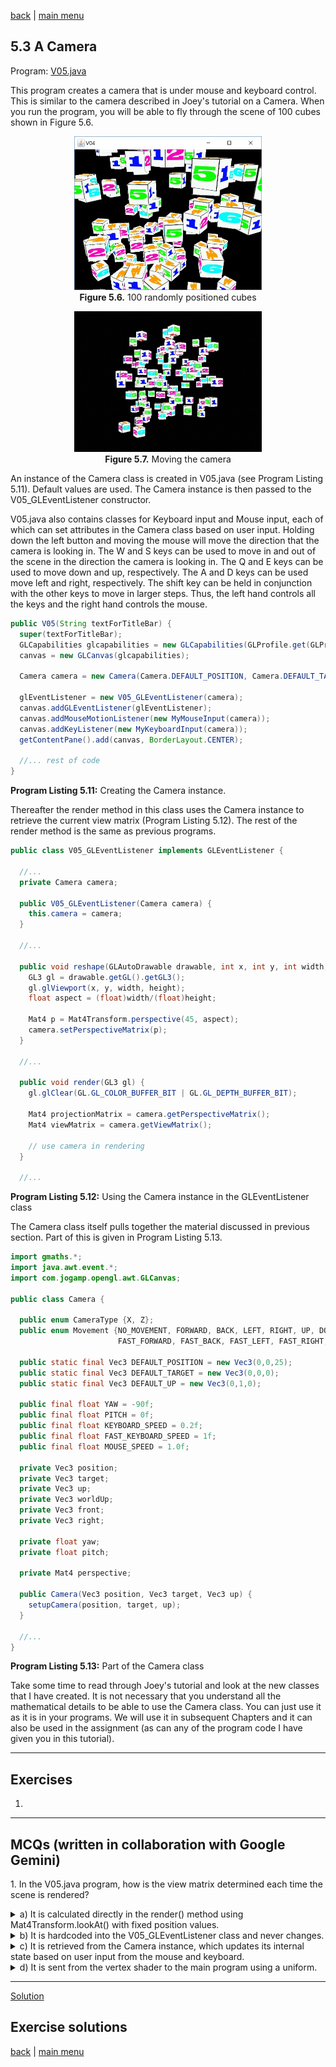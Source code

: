 [back](ch5.md) | [main menu](../README.md)
 
## 5.3 A Camera

Program: [V05.java](/ch5_t_cs_c/ch5_camera)

This program creates a camera that is under mouse and keyboard control. This is similar to the camera described in Joey's tutorial on a Camera. When you run the program, you will be able to fly through the scene of 100 cubes shown in Figure 5.6.

<p align="center">
  <img src="ch5_img/ch5_2_100_random_cubes.jpg" alt="A  triangle" width="300"><br>
  <strong>Figure 5.6.</strong> 100 randomly positioned cubes
</p>

<p align="center">
  <img src="ch5_img/ch5_3_camera.gif" alt="A  triangle" width="300"><br>
  <strong>Figure 5.7.</strong> Moving the camera
</p>

An instance of the Camera class is created in V05.java (see Program Listing 5.11). Default values are used. The Camera instance is then passed to the V05_GLEventListener constructor. 

V05.java also contains classes for Keyboard input and Mouse input, each of which can set attributes in the Camera class based on user input. Holding down the left button and moving the mouse will move the direction that the camera is looking in. The W and S keys can be used to move in and out of the scene in the direction the camera is looking in. The Q and E keys can be used to move down and up, respectively. The A and D keys can be used move left and right, respectively. The shift key can be held in conjunction with the other keys to move in larger steps. Thus, the left hand controls all the keys and the right hand controls the mouse.

```java
public V05(String textForTitleBar) {
  super(textForTitleBar);
  GLCapabilities glcapabilities = new GLCapabilities(GLProfile.get(GLProfile.GL3));
  canvas = new GLCanvas(glcapabilities);
  
  Camera camera = new Camera(Camera.DEFAULT_POSITION, Camera.DEFAULT_TARGET, Camera.DEFAULT_UP);
  
  glEventListener = new V05_GLEventListener(camera);
  canvas.addGLEventListener(glEventListener);
  canvas.addMouseMotionListener(new MyMouseInput(camera));
  canvas.addKeyListener(new MyKeyboardInput(camera));
  getContentPane().add(canvas, BorderLayout.CENTER);

  //... rest of code
}
```

**Program Listing 5.11:** Creating the Camera instance.

Thereafter the render method in this class uses the Camera instance to retrieve the current view matrix (Program Listing 5.12). The rest of the render method is the same as previous programs.

```java
public class V05_GLEventListener implements GLEventListener {
  
  //...
  private Camera camera;
    
  public V05_GLEventListener(Camera camera) {
    this.camera = camera;
  }

  //...

  public void reshape(GLAutoDrawable drawable, int x, int y, int width, int height) {
    GL3 gl = drawable.getGL().getGL3();
    gl.glViewport(x, y, width, height);
    float aspect = (float)width/(float)height;

    Mat4 p = Mat4Transform.perspective(45, aspect);
    camera.setPerspectiveMatrix(p);
  }

  //...

  public void render(GL3 gl) {
    gl.glClear(GL.GL_COLOR_BUFFER_BIT | GL.GL_DEPTH_BUFFER_BIT);

    Mat4 projectionMatrix = camera.getPerspectiveMatrix();
    Mat4 viewMatrix = camera.getViewMatrix();  

    // use camera in rendering
  }

  //...
```

**Program Listing 5.12:** Using the Camera instance in the GLEventListener class

The Camera class itself pulls together the material discussed in previous section. Part of this is given in Program Listing 5.13.

```java
import gmaths.*;
import java.awt.event.*;
import com.jogamp.opengl.awt.GLCanvas;

public class Camera {
  
  public enum CameraType {X, Z};
  public enum Movement {NO_MOVEMENT, FORWARD, BACK, LEFT, RIGHT, UP, DOWN,  
                        FAST_FORWARD, FAST_BACK, FAST_LEFT, FAST_RIGHT, FAST_UP, FAST_DOWN};
  
  public static final Vec3 DEFAULT_POSITION = new Vec3(0,0,25);
  public static final Vec3 DEFAULT_TARGET = new Vec3(0,0,0);
  public static final Vec3 DEFAULT_UP = new Vec3(0,1,0);

  public final float YAW = -90f;
  public final float PITCH = 0f;
  public final float KEYBOARD_SPEED = 0.2f;
  public final float FAST_KEYBOARD_SPEED = 1f;
  public final float MOUSE_SPEED = 1.0f;
  
  private Vec3 position;
  private Vec3 target;
  private Vec3 up;
  private Vec3 worldUp;
  private Vec3 front;
  private Vec3 right;
  
  private float yaw;
  private float pitch;
  
  private Mat4 perspective;

  public Camera(Vec3 position, Vec3 target, Vec3 up) {
    setupCamera(position, target, up);
  }

  //...
}
```

**Program Listing 5.13:** Part of the Camera class

Take some time to read through Joey's tutorial and look at the new classes that I have created. It is not necessary that you understand all the mathematical details to be able to use the Camera class. You can just use it as it is in your programs. We will use it in subsequent Chapters and it can also be used in the assignment (as can any of the program code I have given you in this tutorial).

---

## Exercises

1. 

---

## MCQs (written in collaboration with Google Gemini)

<p>1. In the V05.java program, how is the view matrix determined each time the scene is rendered?</p>

<details>
<summary>a) It is calculated directly in the render() method using Mat4Transform.lookAt() with fixed position values.</summary>
<p><b>Incorrect.</b> While Mat4Transform.lookAt() is used, the text states that the viewMatrix is retrieved from the Camera instance, which is under user control, not calculated with fixed values in the render() method.</p>
</details>

<details>
<summary>b) It is hardcoded into the V05_GLEventListener class and never changes.</summary>
<p><b>Incorrect.</b> The text explains that the camera is under user control via keyboard and mouse input, which changes its position and orientation, and therefore changes the view matrix.</p>
</details>

<details>
<summary>c) It is retrieved from the Camera instance, which updates its internal state based on user input from the mouse and keyboard.</summary>
<p><b>Correct.</b> The text specifies that the V05_GLEventListener constructor is given a Camera instance, which is then passed to MyMouseInput and MyKeyboardInput classes. In the render() method, the viewMatrix is then retrieved from this same Camera instance.</p>
</details>

<details>
<summary>d) It is sent from the vertex shader to the main program using a uniform.</summary>
<p><b>Incorrect.</b> The flow of data is from the main program (CPU) to the vertex shader (GPU) via uniforms, not the other way around. The view matrix is created on the CPU and sent to the shader.</p>
</details>

---

[Solution](#exercise-solutions)

## Exercise solutions


[back](ch5.md) | [main menu](../README.md)